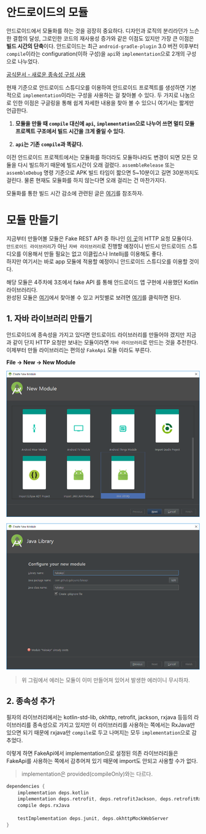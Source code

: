 # 안드로이드의 모듈
안드로이드에서 모듈화를 하는 것을 굉장히 중요하다. 
디자인과 로직의 분리라던가 느슨한 결합의 달성, 그로인한 코드의 재사용성 증가와 같은 이점도 있지만 가장 큰 이점은 **빌드 시간의 단축**이다.
안드로이드는 최근 `android-gradle-plugin` 3.0 버전 이후부터 `compile`이라는 configuration(이하 구성)을 `api`와 `implementation`으로 2개의 구성으로 나누었다.

[공식문서 - 새로운 종속성 구성 사용](https://developer.android.com/studio/build/gradle-plugin-3-0-0-migration?hl=ko#new_configurations)

현재 기준으로 안드로이드 스튜디오를 이용하여 안드로이드 프로젝트를 생성하면 기본적으로 `implementation`이라는 구성을 사용하는 걸 찾아볼 수 있다.
두 가지로 나눔으로 인한 이점은 구글링을 통해 쉽게 자세한 내용을 찾아 볼 수 있으니 여기서는 짧게만 언급한다.

1. **모듈을 만들 때 `compile` 대신에 `api`, `implementation`으로 나누어 쓰면 멀티 모듈 프로젝트 구조에서 빌드 시간을 크게 줄일 수 있다.**

2. **`api`는 기존 `compile`과 똑같다.**

이전 안드로이드 프로젝트에서는 모듈화를 하더라도 모듈하나라도 변경이 되면 모든 모듈을 다시 빌드하기 때문에 빌드시간이 오래 걸렸다.
`assembleRelease` 또는 `assembleDebug` 명령 기준으로 APK 빌드 타임이 짧으면 5~10분이고 길면 30분까지도 걸린다.
물론 현재도 모듈화를 하지 않는다면 오래 걸리는 건 마찬가지다.

모듈화를 통한 빌드 시간 감소에 관련된 글은 [여기](https://medium.freecodecamp.org/how-modularisation-affects-build-time-of-an-android-application-43a984ce9968)를 참조하자.

# 모듈 만들기
지금부터 만들어볼 모듈은 Fake REST API 중 하나인 [이 곳](https://jsonplaceholder.typicode.com/)의 HTTP 요청 모듈이다.  
`안드로이드 라이브러리`가 아닌 `자바 라이브러리`로 진행할 예정이니 반드시 안드로이드 스튜디오를 이용해서 만들 필요는 없고 이클립스나 Intellij를 이용해도 좋다.  
하지만 여기서는 바로 app 모듈에 적용할 예정이니 안드로이드 스튜디오를 이용할 것이다.

해당 모듈은 4주차에 3조에서 fake API 를 통해 안드로이드 앱 구현에 사용했던 Kotlin 라이브러리다.   
완성된 모듈은 [여기](https://github.com/galcyurio/slipp-board-android)에서 찾아볼 수 있고 커밋별로 보려면 [여기](https://github.com/galcyurio/slipp-board-android/issues/8)를 클릭하면 된다.

## 1. 자바 라이브러리 만들기
안드로이드에 종속성을 가지고 있다면 안드로이드 라이브러리를 만들어야 겠지만 지금과 같이 단지 HTTP 요청만 보내는 모듈이라면 `자바 라이브러리`로 만드는 것을 추천한다.  
이제부터 만들 라이브러리는 편의상 `FakeApi` 모듈 이라도 부른다.

**File -> New -> New Module**

![](image/module-fakeapi-1.PNG)

![](image/module-fakeapi-2.PNG)

> 위 그림에서 에러는 모듈이 이미 만들어져 있어서 발생한 에러이니 무시하자.

## 2. 종속성 추가
필자의 라이브러리에서는 kotlin-std-lib, okhttp, retrofit, jackson, rxjava 등등의 라이브러리를 종속성으로 가지고 있지만 이 라이브러리를 사용하는 쪽에서는 RxJava만 있으면 되기 때문에 rxjava만 `compile`로 두고 나머지는 모두 `implementation`으로 감추었다.

이렇게 하면 FakeApi에서 implementation으로 설정된 의존 라이브러리들은 FakeApi를 사용하는 쪽에서 감추어져 있기 때문에 import도 안되고 사용할 수가 없다.

> implementation은 provided(compileOnly)와는 다르다.

````groovy
dependencies {
    implementation deps.kotlin
    implementation deps.retrofit, deps.retrofitJackson, deps.retrofitRxJava
    compile deps.rxJava

    testImplementation deps.junit, deps.okhttpMockWebServer
}
````

